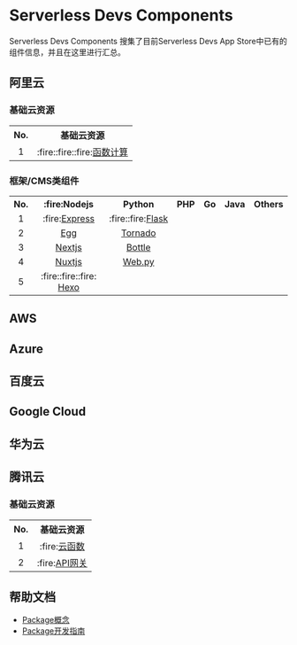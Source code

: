 # Serverless Devs Components

Serverless Devs Components 搜集了目前Serverless Devs App Store中已有的组件信息，并且在这里进行汇总。

## 阿里云

### 基础云资源

<table>
<tr>
<th>No.</th>
<th>基础云资源</th>
</tr>
<tr>
<td align="center">1</td>
<td align="center">:fire::fire::fire:<a href="https://github.com/Serverless-Devs/fc-alibaba-component/blob/master/readme.md">函数计算</a></td>
</tr>
</table>

### 框架/CMS类组件

<table>
<tr>
<th>No.</th>
<th>:fire:Nodejs</th>
<th>Python</th>
<th>PHP</th>
<th>Go</th>
<th>Java</th>
<th>Others</th>
</tr>
<tr>
<td align="center">1</td>
<td align="center">:fire:<a href="https://github.com/Serverless-Devs/express-alibaba-component/blob/master/readme.md">Express</a></td>
<td align="center">:fire::fire:<a href="https://github.com/Serverless-Devs/flask-alibaba-component/blob/master/readme.md">Flask</a></td>
<td></td><td></td><td></td><td></td>
</tr>
<tr>
<td align="center">2</td>
<td align="center"><a href="https://github.com/Serverless-Devs/egg-alibaba-component/blob/master/readme.md">Egg</a></td>
<td align="center"><a href="https://github.com/Serverless-Devs/tornado-alibaba-component/blob/master/readme.md">Tornado</a></td>
<td></td><td></td><td></td><td></td>
</tr>
<tr>
<td align="center">3</td>
<td align="center"><a href="https://github.com/Serverless-Devs/nextjs-alibaba-component/blob/master/readme.md">Nextjs</a></td>
<td align="center"><a href="https://github.com/Serverless-Devs/bottle-alibaba-component/blob/master/readme.md">Bottle</a></td>
<td></td><td></td><td></td><td></td>
</tr>
<tr>
<td align="center">4</td>
<td align="center"><a href="https://github.com/Serverless-Devs/nuxtjs-alibaba-component/blob/master/readme.md">Nuxtjs</a></td>
<td align="center"><a href="https://github.com/Serverless-Devs/webpy-alibaba-component/blob/master/readme.md">Web.py</a></td>
<td></td><td></td><td></td><td></td>
</tr>
<tr>
<td align="center">5</td>
<td align="center"> :fire::fire::fire: <a href="https://github.com/Serverless-Devs/hexo-alibaba-component/blob/master/readme.md" >Hexo</a></td>
<td></td><td></td><td></td><td></td><td></td>
</tr>
</table>

## AWS

## Azure

## 百度云

## Google Cloud

## 华为云

## 腾讯云

### 基础云资源

<table>
<tr>
<th>No.</th>
<th>基础云资源</th>
</tr>
<tr>
<td align="center">1</td>
<td align="center">:fire:<a href="https://github.com/Serverless-Devs/scf-tencent-component/blob/master/readme.md">云函数</a></td>
</tr>
<tr>
<td align="center">2</td>
<td align="center" >:fire:<a href="https://github.com/Serverless-Devs/apigateway-tencent-component/blob/master/readme.md">API网关</a></td>
</tr>
</table>


## 帮助文档

* [Package概念](https://github.com/Serverless-Devs/docs/blob/master/Serverless-Devs/Package概念区分.md)
* [Package开发指南](https://github.com/Serverless-Devs/docs/blob/master/Serverless-Devs/Package开发指南.md)

